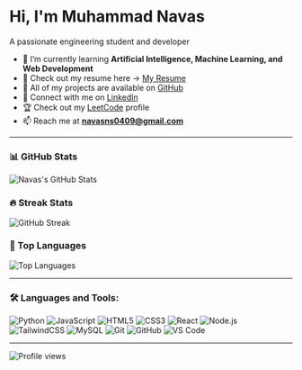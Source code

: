 # Hi, I'm Muhammad Navas  
A passionate engineering student and developer

- 🌱 I’m currently learning **Artificial Intelligence, Machine Learning, and Web Development**  
- 📄 Check out my resume here → [My Resume](https://drive.google.com/file/d/1IBh79_-krUo_aRFdPMELua2Ro_hKu6_N/view?usp=drive_link)  
- 📂 All of my projects are available on [GitHub](https://github.com/muhammadnavas)
- 💼 Connect with me on [LinkedIn](https://www.linkedin.com/in/muhammadnavas/)  
- 🏆 Check out my [LeetCode](https://leetcode.com/muhammadnavas/) profile
- 📫 Reach me at **navasns0409@gmail.com**  

---

### 📊 GitHub Stats
![Navas's GitHub Stats](https://github-readme-stats.vercel.app/api?username=muhammadnavas&show_icons=true&theme=default) 

### 🔥 Streak Stats
![GitHub Streak](https://github-readme-streak-stats-eight.vercel.app?user=muhammadnavas&show_icons=true&theme=default)

### 📌 Top Languages
![Top Languages](https://github-readme-stats.vercel.app/api/top-langs/?username=muhammadnavas&layout=compact&theme=default&cache_seconds=1800)  


---

### 🛠️ Languages and Tools:
![Python](https://img.shields.io/badge/-Python-3776AB?style=flat&logo=python&logoColor=white)
![JavaScript](https://img.shields.io/badge/-JavaScript-F7DF1E?style=flat&logo=javascript&logoColor=black)
![HTML5](https://img.shields.io/badge/-HTML5-E34F26?style=flat&logo=html5&logoColor=white)
![CSS3](https://img.shields.io/badge/-CSS3-1572B6?style=flat&logo=css3&logoColor=white)
![React](https://img.shields.io/badge/-React-61DAFB?style=flat&logo=react&logoColor=black)
![Node.js](https://img.shields.io/badge/-Node.js-339933?style=flat&logo=node.js&logoColor=white)
![TailwindCSS](https://img.shields.io/badge/-TailwindCSS-38B2AC?style=flat&logo=tailwind-css&logoColor=white)
![MySQL](https://img.shields.io/badge/-MySQL-4479A1?style=flat&logo=mysql&logoColor=white)
![Git](https://img.shields.io/badge/-Git-F05032?style=flat&logo=git&logoColor=white)
![GitHub](https://img.shields.io/badge/-GitHub-181717?style=flat&logo=github&logoColor=white)
![VS Code](https://img.shields.io/badge/-VS%20Code-007ACC?style=flat&logo=visual-studio-code&logoColor=white)

---

![Profile views](https://komarev.com/ghpvc/?username=muhammadnavas&color=blue)
